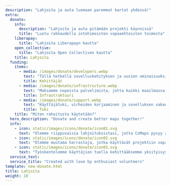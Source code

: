 ```yaml
---
description: "Lahjoita ja auta luomaan paremmat kartat yhdessä!"
extra:
  donate:
    info:
      description: "Lahjoita ja auta pitämään projekti käynnissä"
      title: "Luotu rakkaudella intohimoisten vapaaehtoisten toimesta"
    liberapay:
      title: "Lahjoita Liberapayn kautta"
    open_collective:
      title: "Lahjoita Open Collectiven kautta"
    title: Lahjoita
  funding:
    items:
      - media: /images/donate/developers.webp
        text: "Tällä hetkellä sovelluskehityksen ja uusien ominaisuuksien kehityksen käytettävissä ei ole kokoaikaista tiimiä. Sovelluksen johdonmukainen eteenpäin vieminen edellyttää ydintiimiä."
        title: Kehittäjät
      - media: /images/donate/infrastructure.webp
        text: "Maksamme nopeista palvelimista, jotta kaikki maailmassa voivat ladata ilmaisia karttapäivityksiä ilman viiveitä. Karttadatan siirto kuluttaa satoja teratavuja kuukaudessa ja määrä on kasvussa."
        title: Infrastruktuuri
      - media: /images/donate/support.webp
        text: "Käyttäjätuki, virheiden korjaaminen ja sovelluksen vakauden parantaminen ovat ensisijaisia tavoitteitamme."
        title: Tuki
    title: "Miten rahoitusta käytetään?"
  hero_description: "Donate and create better maps together!"
  info:
    - icon: static/images/icons/donate/icon01.svg
      text: "Olemme riippuvaisia lahjoituksistasi, jotta CoMaps pysyy avoimena ja ilmaisena"
    - icon: static/images/icons/donate/icon02.svg
      text: "Olemme muutama harrastaja, jotka käyttävät projektiin vapaa-aikaansa. Rakastamme sitä, mitä teemme ja rakastamme käyttäjiämme"
    - icon: static/images/icons/donate/icon03.svg
      text: "Työskentelemme käyttäjien tuella kehittääksemme yksityisyyteen panostavaan karttanavigoinnin"
  service_text:
  service_title: "Created with love by enthusiast volunteers"
template: new-donate.html
title: Lahjoita
weight: 10
---
```

